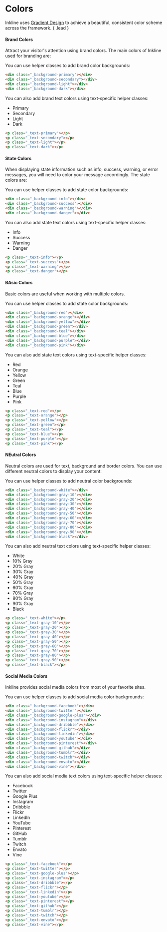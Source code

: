# Colors
Inkline uses [Gradient Design](http://inkline.io) to achieve a beautiful, consistent color scheme across the framework. { .lead }

#### Brand Colors
Attract your visitor's attention using brand colors. The main colors of Inkline used for branding are:

<Row>
    <Column xs="3">
        <ColorBox type="primary" title="Primary" description="#24C6DC ~ #514A9D"></ColorBox>
    </Column>
    <Column xs="3">
        <ColorBox type="secondary" title="Secondary" description="#C33764 ~ #1D2671"></ColorBox>
    </Column>
    <Column xs="3">
        <ColorBox type="light" title="Light" description="#F8F9FA ~ #E9ECEf"></ColorBox>
    </Column>
    <Column xs="3">
        <ColorBox type="dark" title="Dark" description="#343A40 ~ #212529"></ColorBox>
    </Column>
</Row>

You can use helper classes to add brand color backgrounds:

~~~html
<div class="_background-primary"></div>
<div class="_background-secondary"></div>
<div class="_background-light"></div>
<div class="_background-dark"></div>
~~~

You can also add brand text colors using text-specific helper classes:

<ul class="-inline">
    <li class="_text-primary">Primary</li>
    <li class="_text-secondary">Secondary</li>
    <li class="_text-light">Light</li>
    <li class="_text-dark">Dark</li>
</ul>

~~~html
<p class="_text-primary"></p>
<p class="_text-secondary"></p>
<p class="_text-light"></p>
<p class="_text-dark"></p>
~~~


#### State Colors
When displaying state information such as info, success, warning, or error messages, you will need to color your message accordingly. The state colors are:

<Row>
    <Column xs="3">
        <ColorBox type="info" title="Info" description="#43B7DC ~ #506EE5"></ColorBox>
    </Column>
    <Column xs="3">
        <ColorBox type="success" title="Success" description="#38EF7D ~ #11998E"></ColorBox>
    </Column>
    <Column xs="3">
        <ColorBox type="warning" title="Warning" description="#EEA849 ~ #F46B45"></ColorBox>
    </Column>
    <Column xs="3">
        <ColorBox type="danger" title="Danger" description="#FF7968 ~ #CB2D3E"></ColorBox>
    </Column>
</Row>

You can use helper classes to add state color backgrounds:

~~~html
<div class="_background-info"></div>
<div class="_background-success"></div>
<div class="_background-warning"></div>
<div class="_background-danger"></div>
~~~

You can also add state text colors using text-specific helper classes:

<ul class="-inline">
    <li class="_text-info">Info</li>
    <li class="_text-success">Success</li>
    <li class="_text-warning">Warning</li>
    <li class="_text-danger">Danger</li>
</ul>

~~~html
<p class="_text-info"></p>
<p class="_text-success"></p>
<p class="_text-warning"></p>
<p class="_text-danger"></p>
~~~


#### BAsic Colors
Basic colors are useful when working with multiple colors.

<Row>
    <Column xs="3">
        <ColorBox type="red" title="Red" description="#FF7968 ~ #CB2D3E"></ColorBox>
    </Column>
    <Column xs="3">
        <ColorBox type="orange" title="Orange" description="#EEA849 ~ #F46B45"></ColorBox>
    </Column>
    <Column xs="3">
        <ColorBox type="yellow" title="Yellow" description="#FFE359 ~ #FFBE21"></ColorBox>
    </Column>
    <Column xs="3">
        <ColorBox type="green" title="Green" description="#38EF7D ~ #11998E"></ColorBox>
    </Column>
    <Column xs="3">
        <ColorBox type="teal" title="Teal" description="#37F7DF ~ #00AAA1"></ColorBox>
    </Column>
    <Column xs="3">
        <ColorBox type="blue" title="Blue" description="#43B7DC ~ #506EE5"></ColorBox>
    </Column>
    <Column xs="3">
        <ColorBox type="purple" title="Purple" description="#6A89D2 ~ #4B39B9"></ColorBox>
    </Column>
    <Column xs="3">
        <ColorBox type="pink" title="Pink" description="#FF7698 ~ #FF2C59"></ColorBox>
    </Column>
</Row>

You can use helper classes to add state color backgrounds:

~~~html
<div class="_background-red"></div>
<div class="_background-orange"></div>
<div class="_background-yellow"></div>
<div class="_background-green"></div>
<div class="_background-teal"></div>
<div class="_background-blue"></div>
<div class="_background-purple"></div>
<div class="_background-pink"></div>
~~~

You can also add state text colors using text-specific helper classes:

<ul class="-inline">
    <li class="_text-red">Red</li>
    <li class="_text-orange">Orange</li>
    <li class="_text-yellow">Yellow</li>
    <li class="_text-green">Green</li>
    <li class="_text-teal">Teal</li>
    <li class="_text-blue">Blue</li>
    <li class="_text-purple">Purple</li>
    <li class="_text-pink">Pink</li>
</ul>

~~~html
<p class="_text-red"></p>
<p class="_text-orange"></p>
<p class="_text-yellow"></p>
<p class="_text-green"></p>
<p class="_text-teal"></p>
<p class="_text-blue"></p>
<p class="_text-purple"></p>
<p class="_text-pink"></p>
~~~


#### NEutral Colors
Neutral colors are used for text, background and border colors. You can use different neutral colors to display your content:

<Row>
    <Column xs="3">
        <ColorBox type="white" title="White" description="#FFFFFF ~ #FCFDFB"></ColorBox>
    </Column>
    <Column xs="3">
        <ColorBox type="gray-10" title="10% Gray" description="#FCFDFB ~ #F8F9FA"></ColorBox>
    </Column>
    <Column xs="3">
        <ColorBox type="gray-20" title="20% Gray" description="#F8F9FA ~ #E9ECEF"></ColorBox>
    </Column>
    <Column xs="3">
        <ColorBox type="gray-30" title="30% Gray" description="#E9ECEF ~ #DEE2E6"></ColorBox>
    </Column>
    <Column xs="3">
        <ColorBox type="gray-40" title="40% Gray" description="#DEE2E6 ~ #CEd4DA"></ColorBox>
    </Column>
    <Column xs="3">
        <ColorBox type="gray-50" title="50% Gray" description="#CEd4DA ~ #ADB5BD"></ColorBox>
    </Column>
    <Column xs="3">
        <ColorBox type="gray-60" title="60% Gray" description="#ADB5BD ~ #868E96"></ColorBox>
    </Column>
    <Column xs="3">
        <ColorBox type="gray-70" title="70% Gray" description="#868E96 ~ #495057"></ColorBox>
    </Column>
    <Column xs="3">
        <ColorBox type="gray-80" title="80% Gray" description="#495057 ~ #343A40"></ColorBox>
    </Column>
    <Column xs="3">
        <ColorBox type="gray-90" title="90% Gray" description="#343A40 ~ #212529"></ColorBox>
    </Column>
    <Column xs="3">
        <ColorBox type="black" title="Black" description="#212529 ~ #000000"></ColorBox>
    </Column>
</Row>


You can use helper classes to add neutral color backgrounds:

~~~html
<div class="_background-white"></div>
<div class="_background-gray-10"></div>
<div class="_background-gray-20"></div>
<div class="_background-gray-30"></div>
<div class="_background-gray-40"></div>
<div class="_background-gray-50"></div>
<div class="_background-gray-60"></div>
<div class="_background-gray-70"></div>
<div class="_background-gray-80"></div>
<div class="_background-gray-90"></div>
<div class="_background-black"></div>
~~~

You can also add neutral text colors using text-specific helper classes:

<ul class="-inline">
    <li class="_text-white _background-black">White</li>
    <li class="_text-gray-10">10% Gray</li>
    <li class="_text-gray-20">20% Gray</li>
    <li class="_text-gray-30">30% Gray</li>
    <li class="_text-gray-40">40% Gray</li>
    <li class="_text-gray-50">50% Gray</li>
    <li class="_text-gray-60">60% Gray</li>
    <li class="_text-gray-70">70% Gray</li>
    <li class="_text-gray-80">80% Gray</li>
    <li class="_text-gray-90">90% Gray</li>
    <li class="_text-black">Black</li>
</ul>

~~~html
<p class="_text-white"></p>
<p class="_text-gray-10"></p>
<p class="_text-gray-20"></p>
<p class="_text-gray-30"></p>
<p class="_text-gray-40"></p>
<p class="_text-gray-50"></p>
<p class="_text-gray-60"></p>
<p class="_text-gray-70"></p>
<p class="_text-gray-80"></p>
<p class="_text-gray-90"></p>
<p class="_text-black"></p>
~~~


#### Social Media Colors
Inkline provides social media colors from most of your favorite sites.

<Row>
    <Column xs="3">
        <ColorBox type="facebook" title="Facebook" description="#4A7AC9 ~ #3B5998"></ColorBox>
    </Column>
    <Column xs="3">
        <ColorBox type="twitter" title="Twitter" description="#57C5FF ~ #1C8DDA"></ColorBox>
    </Column>
    <Column xs="3">
        <ColorBox type="google-plus" title="Google Plus" description="#DD5F4B ~ #DD3A27"></ColorBox>
    </Column>
    <Column xs="3">
        <ColorBox type="instagram" title="Instagram" description="#833AB4 ~ #FD1D1D ~ #FCB045"></ColorBox>
    </Column>
    <Column xs="3">
        <ColorBox type="dribbble" title="Dribbble" description="#FF64A3 ~ #D13E83"></ColorBox>
    </Column>
    <Column xs="3">
        <ColorBox type="behance" title="Behance" description="#4F88FF ~ #1769FF"></ColorBox>
    </Column>
    <Column xs="3">
        <ColorBox type="flickr" title="Flickr" description="#FF669C ~ #D6006E"></ColorBox>
    </Column>
    <Column xs="3">
        <ColorBox type="linkedin" title="LinkedIn" description="#00AAFF ~ #0077B5"></ColorBox>
    </Column>
    <Column xs="3">
        <ColorBox type="youtube" title="YouTube" description="#E5504c ~ #B31217"></ColorBox>
    </Column>
    <Column xs="3">
        <ColorBox type="pinterest" title="Pinterest" description="#FF4D56 ~ #BD081C"></ColorBox>
    </Column>
    <Column xs="3">
        <ColorBox type="github" title="Github" description="#424242 ~ #333333"></ColorBox>
    </Column>
    <Column xs="3">
        <ColorBox type="tumblr" title="Tumblr" description="#536884 ~ #35465C"></ColorBox>
    </Column>
    <Column xs="3">
        <ColorBox type="twitch" title="Twitch" description="#8B6CCB ~ #6441A5"></ColorBox>
    </Column>
    <Column xs="3">
        <ColorBox type="envato" title="Envato" description="#B2D068 ~ #6EB516"></ColorBox>
    </Column>
    <Column xs="3">
        <ColorBox type="vine" title="Vine" description="#30D6A9 ~ #00AE81"></ColorBox>
    </Column>
</Row>

You can use helper classes to add social media color backgrounds:

~~~html
<div class="_background-facebook"></div>
<div class="_background-twitter"></div>
<div class="_background-google-plus"></div>
<div class="_background-instagram"></div>
<div class="_background-dribbble"></div>
<div class="_background-flickr"></div>
<div class="_background-linkedin"></div>
<div class="_background-youtube"></div>
<div class="_background-pinterest"></div>
<div class="_background-github"></div>
<div class="_background-tumblr"></div>
<div class="_background-twitch"></div>
<div class="_background-envato"></div>
<div class="_background-vine"></div>
~~~

You can also add social media text colors using text-specific helper classes:

<ul class="-inline">
    <li class="_text-facebook">Facebook</li>
    <li class="_text-twitter">Twitter</li>
    <li class="_text-google-plus">Google Plus</li>
    <li class="_text-instagram">Instagram</li>
    <li class="_text-dribbble">Dribbble</li>
    <li class="_text-flickr">Flickr</li>
    <li class="_text-linkedin">LinkedIn</li>
    <li class="_text-youtube">YouTube</li>
    <li class="_text-pinterest">Pinterest</li>
    <li class="_text-github">GitHub</li>
    <li class="_text-tumblr">Tumblr</li>
    <li class="_text-twitch">Twitch</li>
    <li class="_text-envato">Envato</li>
    <li class="_text-vine">Vine</li>
</ul>

~~~html
<p class="_text-facebook"></p>
<p class="_text-twitter"></p>
<p class="_text-google-plus"></p>
<p class="_text-instagram"></p>
<p class="_text-dribbble"></p>
<p class="_text-flickr"></p>
<p class="_text-linkedin"></p>
<p class="_text-youtube"></p>
<p class="_text-pinterest"></p>
<p class="_text-github"></p>
<p class="_text-tumblr"></p>
<p class="_text-twitch"></p>
<p class="_text-envato"></p>
<p class="_text-vine"></p>
~~~
